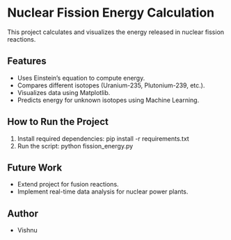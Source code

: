 # Nuclear Fission Energy Calculation

This project calculates and visualizes the energy released in nuclear fission reactions.

## Features
- Uses Einstein’s equation to compute energy.
- Compares different isotopes (Uranium-235, Plutonium-239, etc.).
- Visualizes data using Matplotlib.
- Predicts energy for unknown isotopes using Machine Learning.

## How to Run the Project
1. Install required dependencies: pip install -r requirements.txt
2. Run the script: python fission_energy.py
   
## Future Work
- Extend project for fusion reactions.
- Implement real-time data analysis for nuclear power plants.

## Author
- Vishnu


